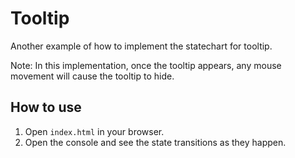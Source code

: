 # Tooltip

Another example of how to implement the statechart for tooltip.

Note: In this implementation, once the tooltip appears, any mouse movement will cause the tooltip to hide.

## How to use

1. Open `index.html` in your browser.
2. Open the console and see the state transitions as they happen.
